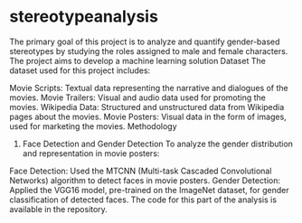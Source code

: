 # stereotypeanalysis
The primary goal of this project is to analyze and quantify gender-based stereotypes by studying the roles assigned to male and female characters. The project aims to develop a machine learning solution
Dataset
The dataset used for this project includes:

Movie Scripts: Textual data representing the narrative and dialogues of the movies.
Movie Trailers: Visual and audio data used for promoting the movies.
Wikipedia Data: Structured and unstructured data from Wikipedia pages about the movies.
Movie Posters: Visual data in the form of images, used for marketing the movies.
Methodology
1. Face Detection and Gender Detection
To analyze the gender distribution and representation in movie posters:

Face Detection: Used the MTCNN (Multi-task Cascaded Convolutional Networks) algorithm to detect faces in movie posters.
Gender Detection: Applied the VGG16 model, pre-trained on the ImageNet dataset, for gender classification of detected faces.
The code for this part of the analysis is available in the repository.
